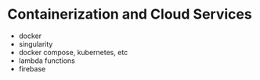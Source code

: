 # Containerization and Cloud Services

* docker 
* singularity
* docker compose, kubernetes, etc
* lambda functions
* firebase

